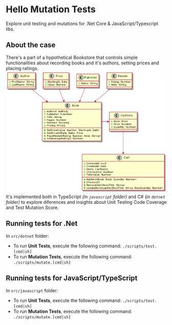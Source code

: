 # Hello Mutation Tests

Explore unit testing and mutations for .Net Core & JavaScript/Typescript libs.

## About the case

There's a part of a hypothetical Bookstore that controls simple functionalities about recording books and it's authors, setting prices and placing ratings.
![Class Diagram](docs/BookstoreClasses.png)<br />
It's implemented both in TypeScript *(in `javascript` folder)* and C# *(in `dotnet` folder)* to explore diferences and insights about Unit Testing Code Coverage and Test Mutation Score.

## Running tests for .Net

In `src/dotnet` folder:
- To run **Unit Tests**, execute the following command: `./scripts/test.[cmd|sh]`
- To run **Mutation Tests**, execute the following command: `./scripts/mutate.[cmd|sh]`

## Running tests for JavaScript/TypeScript

In `src/javascript` folder:
- To run **Unit Tests**, execute the following command: `./scripts/test.[cmd|sh]`
- To run **Mutation Tests**, execute the following command: `./scripts/mutate.[cmd|sh]`